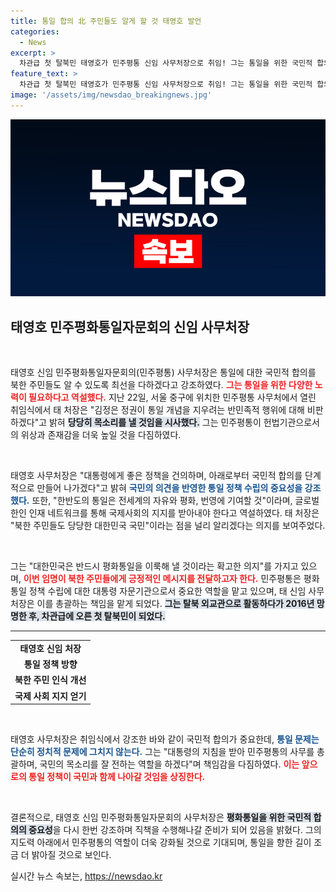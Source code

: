 ```yaml
---
title: 통일 합의 北 주민들도 알게 할 것 태영호 발언
categories:
  - News
excerpt: >
  차관급 첫 탈북민 태영호가 민주평통 신임 사무처장으로 취임! 그는 통일을 위한 국민적 합의와 국제사회의 지지를 이끌어낼 방침을 밝혔습니다. 평화통일의 의지를 다진 태 영호의 행보가 주목받습니다.
feature_text: >
  차관급 첫 탈북민 태영호가 민주평통 신임 사무처장으로 취임! 그는 통일을 위한 국민적 합의와 국제사회의 지지를 이끌어낼 방침을 밝혔습니다. 평화통일의 의지를 다진 태 영호의 행보가 주목받습니다.
image: '/assets/img/newsdao_breakingnews.jpg'
---
```


<p><img src="/assets/img/newsdao_breakingnews.jpg" alt="pcversion 속보" /></p>

<h2 data-ke-size="size26">태영호 민주평화통일자문회의 신임 사무처장</h2>

<p data-ke-size="size16">&nbsp;</p>

<p>태영호 신임 민주평화통일자문회의(민주평통) 사무처장은 통일에 대한 국민적 합의를 북한 주민들도 알 수 있도록 최선을 다하겠다고 강조하였다. <b><span style="color: #ee2323;">그는 통일을 위한 다양한 노력이 필요하다고 역설했다.</span></b> 지난 22일, 서울 중구에 위치한 민주평통 사무처에서 열린 취임식에서 태 처장은 "김정은 정권이 통일 개념을 지우려는 반민족적 행위에 대해 비판하겠다"고 밝혀 <b><span style="background-color: #21538527;">당당히 목소리를 낼 것임을 시사했다.</span></b> 그는 민주평통이 헌법기관으로서의 위상과 존재감을 더욱 높일 것을 다짐하였다.</p>

<p data-ke-size="size16">&nbsp;</p>

<p>태영호 사무처장은 "대통령에게 좋은 정책을 건의하며, 아래로부터 국민적 합의를 단계적으로 만들어 나가겠다"고 밝혀 <b><span style="color: #1a5490;">국민의 의견을 반영한 통일 정책 수립의 중요성을 강조했다.</span></b> 또한, "한반도의 통일은 전세계의 자유와 평화, 번영에 기여할 것"이라며, 글로벌 한인 인재 네트워크를 통해 국제사회의 지지를 받아내야 한다고 역설하였다. 태 처장은 "북한 주민들도 당당한 대한민국 국민"이라는 점을 널리 알리겠다는 의지를 보여주었다.</p>

<p data-ke-size="size16">&nbsp;</p>

<p>그는 "대한민국은 반드시 평화통일을 이룩해 낼 것이라는 확고한 의지"를 가지고 있으며, <b><span style="color: #ee2323;">이번 임명이 북한 주민들에게 긍정적인 메시지를 전달하고자 한다.</span></b> 민주평통은 평화통일 정책 수립에 대한 대통령 자문기관으로서 중요한 역할을 맡고 있으며, 태 신임 사무처장은 이를 총괄하는 책임을 맡게 되었다. <b><span style="background-color: #21538527;">그는 탈북 외교관으로 활동하다가 2016년 망명한 후, 차관급에 오른 첫 탈북민이 되었다.</span></b></p>

<hr />

<table style="width: 100%;">
  <tbody>
    <tr>
      <td style="text-align: center; height: 17px;"><b>태영호 신임 처장</b></td>
    </tr>
    <tr>
      <td style="text-align: center; height: 17px;"><b>통일 정책 방향</b></td>
    </tr>
    <tr>
      <td style="text-align: center; height: 17px;"><b>북한 주민 인식 개선</b></td>
    </tr>
    <tr>
      <td style="text-align: center; height: 17px;"><b>국제 사회 지지 얻기</b></td>
    </tr>
  </tbody>
</table>

<p data-ke-size="size16">&nbsp;</p>

<p>태영호 사무처장은 취임식에서 강조한 바와 같이 국민적 합의가 중요한데, <b><span style="color: #1a5490;">통일 문제는 단순히 정치적 문제에 그치지 않는다.</span></b> 그는 "대통령의 지침을 받아 민주평통의 사무를 총괄하며, 국민의 목소리를 잘 전하는 역할을 하겠다"며 책임감을 다짐하였다. <b><span style="color: #ee2323;">이는 앞으로의 통일 정책이 국민과 함께 나아갈 것임을 상징한다.</span></b> </p>

<p data-ke-size="size16">&nbsp;</p>

<p>결론적으로, 태영호 신임 민주평화통일자문회의 사무처장은 <b><span style="background-color: #21538527;">평화통일을 위한 국민적 합의의 중요성</span></b>을 다시 한번 강조하며 직책을 수행해나갈 준비가 되어 있음을 밝혔다. 그의 지도력 아래에서 민주평통의 역할이 더욱 강화될 것으로 기대되며, 통일을 향한 길이 조금 더 밝아질 것으로 보인다.</p>
실시간 뉴스 속보는, <a href="https://newsdao.kr" rel="dofollow">https://newsdao.kr</a>


